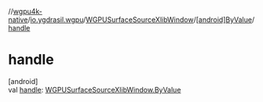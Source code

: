 //[wgpu4k-native](../../../../index.md)/[io.ygdrasil.wgpu](../../index.md)/[WGPUSurfaceSourceXlibWindow](../index.md)/[[android]ByValue](index.md)/[handle](handle.md)

# handle

[android]\
val [handle](handle.md): [WGPUSurfaceSourceXlibWindow.ByValue](../../../io.ygdrasil.wgpu.android/-w-g-p-u-surface-source-xlib-window/-by-value/index.md)